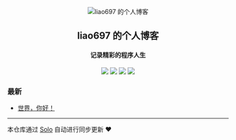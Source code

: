 <p align="center"><img alt="liao697 的个人博客" src="https://static.b3log.org/images/brand/solo-32.png"></p><h2 align="center">
liao697 的个人博客
</h2>

<h4 align="center">记录精彩的程序人生</h4>
<p align="center"><a title="liao697 的个人博客" target="_blank" href="https://github.com/liao697/solo-blog"><img src="https://img.shields.io/github/last-commit/liao697/solo-blog.svg?style=flat-square&color=FF9900"></a>
<a title="GitHub repo size in bytes" target="_blank" href="https://github.com/liao697/solo-blog"><img src="https://img.shields.io/github/repo-size/liao697/solo-blog.svg?style=flat-square"></a>
<a title="Solo Version" target="_blank" href="https://github.com/b3log/solo/releases"><img src="https://img.shields.io/badge/solo-3.6.6-f1e05a.svg?style=flat-square&color=blueviolet"></a>
<a title="Hits" target="_blank" href="https://github.com/b3log/hits"><img src="https://hits.b3log.org/liao697/solo-blog.svg"></a></p>

### 最新

* [世界，你好！](https://liaochenghuang.top/hello-solo)



---

本仓库通过 [Solo](https://github.com/b3log/solo) 自动进行同步更新 ❤️ 